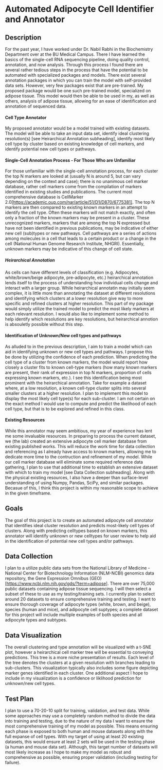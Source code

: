 # **Automated Adipocyte Cell Identifier and Annotator** #

## **Description**
For the past year, I have worked under Dr. Nabil Rabhi in the Biochemistry Department over at the BU Medical Campus. There I have learned the basics of the single-cell RNA sequencing pipeline, doing quality control, annotation, and now analysis. Through this process I found there are several rather tedious steps in the process that have the potential to be automated with specialized packages and models. There exist several annotation packages in which you can train the model with self-provided data sets. However, very few packages exist that are pre-trained. My proposed package would be one such pre-trained model, specialized on adipose tissue. This model would then be able to be used in my, as well as others, analysis of adipose tissue, allowing for an ease of identification and annotation of sequenced data.
#### Cell Type Annotator
My proposed annotator would be a model trained with existing datasets. The model will be able to take an input data set, identify ideal clustering resolution(s) [see Heirarchical Annotation subheading], identify most likely cell type by cluster based on existing knowledge of cell markers, and identify potential new cell types or pathways. 
#### Single-Cell Annotation Process - For Those Who are Unfamiliar
For those unfamiliar with the single-cell annotation process, for each cluster the top N markers are looked at (usually N is around 5, but can vary depending on the context and case); there is no unanimous cell marker database, rather cell markers come from the compilation of markers identified in existing studies and publications. The current most comprehensive database is CellMarker 2.0[https://academic.oup.com/nar/article/51/D1/D870/6775381]. The top N markers are then compared to existing known markers in an attempt to identify the cell type. Often these markers will not match exactly, and often only a fraction of the known markers may be present in a cluster. These unrecognized markers, markers that are among the top N expressed but have not been identified in previous publications, may be indicative of either new cell (sub)types or new pathways. Cell pathways are a series of actions among molecules in a cell that leads to a certain product or a change in the cell (National Human Genome Research Institute, NHGRI). Essentially, unknown markers may be indicative of this change of cell state.
##### Heirarchical Annotation
As cells can have different levels of classification (e.g. Adipocytes, white/brown/beige adipocyte, pre-adipocyte, etc.) heirarchical annotation lends itself to the process of understanding how individual cells change and interact with a larger group. While heirarchical annotatin may initially seem complex, it is little more than annotating the dataset at different resolutions and identifying which clusters at a lower resolution give way to more specific and refined clusters at higher resolution. This part of my package would simply utilize the trained model to predict the most likely markers at each relevant resolution. I would also like to implement some method to help identify which resolutions are key resolutions, but heirarchical annotion is absouletly possible without this step.
#### Identification of Unknown/New cell types and pathways
As alluded to in the previous description, I aim to train a model which can aid in identifying unknown or new cell types and pathways. I propose this be done by utilizing the confidence of each prediction. When predicting the cell type of a cluster from known markers, the model would report how closely a cluster fits to known cell-type markers (how many known markers are present, their rank of expression in top N markers, proportion of cells expressing known markers, etc.). I see this identification being most prominent with the heirarchical annotation. Take for example a dataset where, at a low resolution, a known cell-type cluster splits into several smaller clusters at a higher resolution. I plan to implement this model to display the most likely cell type(s) for each sub-cluster. I am not certain on the exact method I would use to compute and predict the likelihood of each cell type, but that is to be explored and refined in this class. 
#### Existing Resources
While this annotator may seem ambitious, my year of experience has lent me some invaluable resources. In preparing to process the current dataset, we (the lab) created an extensive adipocyte cell marker database from existing published works. This will reduce the work time for data collection and referencing as I already have access to known markers, allowing me to dedicate more time to the contruction and refinement of my model. While our cell marker database will eliminate some required reference data gathering, I plan to use that additional time to establish an extensive dataset with which to train my model [see Data Collection subheading]. Along with the physical existing resources, I also have a deeper than surface-level understanding of using Numpy, Pandas, SciPy, and similar packages. Becasue of this, I think this project is within my reasonable scope to achieve in the given timeframe.

## **Goals**
The goal of this project is to create an automated adipocyte cell annotator that identifies ideal cluster resolution and predicts most-likely cell types of clusters. Along with predicting celltypes based on known markers, this annotator will identify unknown or new celltypes for user review to help aid in the identification of potential new cell types and/or pathways.

## **Data Collection**
I plan to a utilize public data sets from the National Library of Medicine - National Center for Biotechnology Information (NLM-NCBI) genomics data repository, the Gene Expression Omnibus (GEO) [https://www.ncbi.nlm.nih.gov/gds/?term=adipose]. There are over 75,000 public datasets containing adipose tissue sequencing. I will then select a subset of these to use as my testing/training sets. I currently plan to select around 20 datasets to ensure comprehensive training and testing. I want to ensure thorough coverage of adipocyte types (white, brown, and beige), species (human and mice), and adipocyte cell suptypes; a complete dataset for this project will include multiple examples of both species and all adipocyte types and subtypes.

## **Data Visualization**
The overall clustering and type annotation will be visualized with a t-SNE plot, however a heirarchical cell marker tree will be essential to conveying predictions. This tree is a more niche presentation of results. Each level of the tree denotes the clusters at a given resolution with branches leading to sub-clusters. This visualization typically also includes some figure depicting marker genes identified in each cluster. One additional aspect I hope to include in my visualization is a confidence or liklihood prediction for unknown/new cell types.

## **Test Plan**
I plan to use a 70-20-10 split for training, validation, and test data. While some approaches may use a completely random method to divide the data into training and testing, due to the nature of my data I want to ensure the most comprehensive training of my model as possible. This means ensuring each phase is exposed to both human and mouse datasets along with the full expanse of cell types. With my target of using at least 20 existing datasets, this would ensure at least 2 sets will be used in the testing phase (a human and mouse data set). Although, this target number of datasets will most likely increase as I hope to make my model as robust and comprehensive as possible, ensuring proper validation (including testing for failure).
